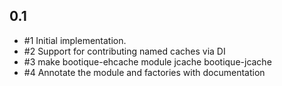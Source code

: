 ## 0.1

* #1 Initial implementation.
* #2 Support for contributing named caches via DI
* #3 make bootique-ehcache module jcache bootique-jcache
* #4 Annotate the module and factories with documentation
